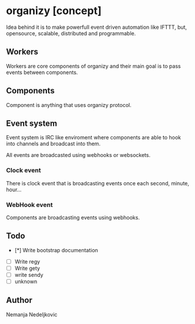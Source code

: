# organizy [concept]

Idea behind it is to make powerfull event driven automation like IFTTT, but, opensource, scalable, distributed and programmable. 

## Workers

Workers are core components of organizy and their main goal is to pass events between components. 

## Components

Component is anything that uses organizy protocol. 

## Event system

Event system is IRC like enviroment where components are able to hook into channels and broadcast into them. 

All events are broadcasted using webhooks or websockets. 

### Clock event

There is clock event that is broadcasting events once each second, minute, hour... 

### WebHook event

Components are broadcasting events using webhooks. 

## Todo

 - [*] Write bootstrap documentation
 - [ ] Write regy
 - [ ] Write gety
 - [ ] write sendy
 - [ ] unknown

## Author

Nemanja Nedeljkovic

